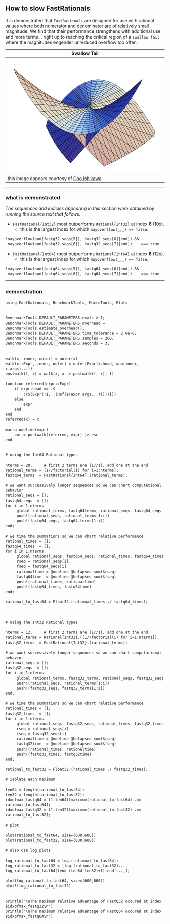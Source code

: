 ## How to slow FastRationals 

It is demonstrated that `FastRationals` are designed for use with rational values where both numerator and denominator
are of relatively small magnitude.  We find that their performance strengthens with additional use and more terms ..
right up to reaching the critical region of a `swallow tail` where the magnitudes engender unreduced overflow too often.

| Swallow Tail                            |
|-----------------------------------------|
| ![swallowtail](assets/swallowtail1.jpg) |
| this image appears courtesy of [Goo Ishikawa](https://www2.sci.hokudai.ac.jp/faculty/en/researcher/goo-ishikawa) |

----

### what is demonstrated

_The sequences and indicies appearing in this section were obtained by running the source text that follows._

- `FastRational{Int32}` most outperforms `Rational{Int32}` at index __6__ (10x).
  - this is the largest index for which `mayoverflow(_,_) == false`.
  
```
!mayoverflow(sum(fastq32_seqs[5]), fastq32_seqs[6][end]) &&
 mayoverflow(sum(fastq32_seqs[6]), fastq32_seqs[7][end])    === true
```

- `FastRational{Int64}` most outperforms `Rational{Int64}` at index __8__ (12x).
  - this is the largest index for which `mayoverflow(_,_) == false`.

```
!mayoverflow(sum(fastq64_seqs[5]), fastq64_seqs[6][end]) &&
 mayoverflow(sum(fastq64_seqs[6]), fastq64_seqs[7][end])    === true
```

-----

### demonstration

```
using FastRationals, BenchmarkTools, MacroTools, Plots


BenchmarkTools.DEFAULT_PARAMETERS.evals = 1;
BenchmarkTools.DEFAULT_PARAMETERS.overhead = BenchmarkTools.estimate_overhead();
BenchmarkTools.DEFAULT_PARAMETERS.time_tolerance = 2.0e-6;
BenchmarkTools.DEFAULT_PARAMETERS.samples = 200;
BenchmarkTools.DEFAULT_PARAMETERS.seconds = 3;


walk(x, inner, outer) = outer(x)
walk(x::Expr, inner, outer) = outer(Expr(x.head, map(inner, x.args)...))
postwalk(f, x) = walk(x, x -> postwalk(f, x), f)

function referred(expr::Expr)
    if expr.head == :$
        :($(Expr(:$, :(Ref($(expr.args...)))))[])
    else
        expr
    end
end
referred(x) = x

macro noelide(expr)
    out = postwalk(referred, expr) |> esc
end


# using the Int64 Rational types

nterms = 20;     # first 2 terms are (1//1), add one at the end 
rational_terms = [1//factorial(i) for i=1:nterms]; 
fastq64_terms  = FastRational{Int64}.(rational_terms);

# we want successively longer sequences so we can chart computational behavior
rational_seqs = [];
fastq64_seqs  = [];
for i in 1:nterms
     global rational_terms, fastq64terms, rational_seqs, fastq64_seqs
     push!(rational_seqs, rational_terms[1:i])
     push!(fastq64_seqs, fastq64_terms[1:i])
end;

# we time the summations so we can chart relative performance
rational_times = [];
fastq64_times  = [];
for i in 1:nterms
     global rational_seqs, fastq64_seqs, rational_times, fastq64_times
     rseq = rational_seqs[i]
     fseq = fastq64_seqs[i]
     rationaltime = @noelide @belapsed sum($rseq)
     fastq64time  = @noelide @belapsed sum($fseq)
     push!(rational_times, rationaltime)
     push!(fastq64_times, fastq64time)
end;

rational_to_fast64 = Float32.(rational_times ./ fastq64_times);



# using the Int32 Rational types

nterms = 12;     # first 2 terms are (1//1), add one at the end 
rational_terms = Rational{Int32}.([1//factorial(i) for i=1:nterms]); 
fastq32_terms  = FastRational{Int32}.(rational_terms);

# we want successively longer sequences so we can chart computational behavior
rational_seqs = [];
fastq32_seqs  = [];
for i in 1:nterms
     global rational_terms, fastq32_terms, rational_seqs, fastq32_seqs
     push!(rational_seqs, rational_terms[1:i])
     push!(fastq32_seqs, fastq32_terms[1:i])
end;

# we time the summations so we can chart relative performance
rational_times = [];
fastq32_times  = [];
for i in 1:nterms
     global rational_seqs, fastq32_seqs, rational_times, fastq32_times
     rseq = rational_seqs[i]
     fseq = fastq32_seqs[i]
     rationaltime = @noelide @belapsed sum($rseq)
     fastq32time  = @noelide @belapsed sum($fseq)
     push!(rational_times, rationaltime)
     push!(fastq32_times, fastq32time)
end;

rational_to_fast32 = Float32.(rational_times ./ fastq32_times);

# isolate each maximum

len64 = length(rational_to_fast64);
len32 = length(rational_to_fast32);
idxofmax_fastq64 = (1:len64)[maximum(rational_to_fast64) .== rational_to_fast64];
idxofmax_fastq32 = (1:len32)[maximum(rational_to_fast32) .== rational_to_fast32];

# plot

plot(rational_to_fast64, size=(600,600))
plot(rational_to_fast32, size=(600,600))

# also use log plots

log_rational_to_fast64 = log.(rational_to_fast64);
log_rational_to_fast32 = [log.(rational_to_fast32)...,  log_rational_to_fast64[(end-(len64-len32)+1):end]...,];
 
plot(log_rational_to_fast64, size=(600,600))
plot!(log_rational_to_fast32)


println("\nThe maximum relative advantage of FastQ32 occured at index $idxofmax_fastq32\n")
println("\nThe maximum relative advantage of FastQ64 occured at index $idxofmax_fastq64\n")

```
